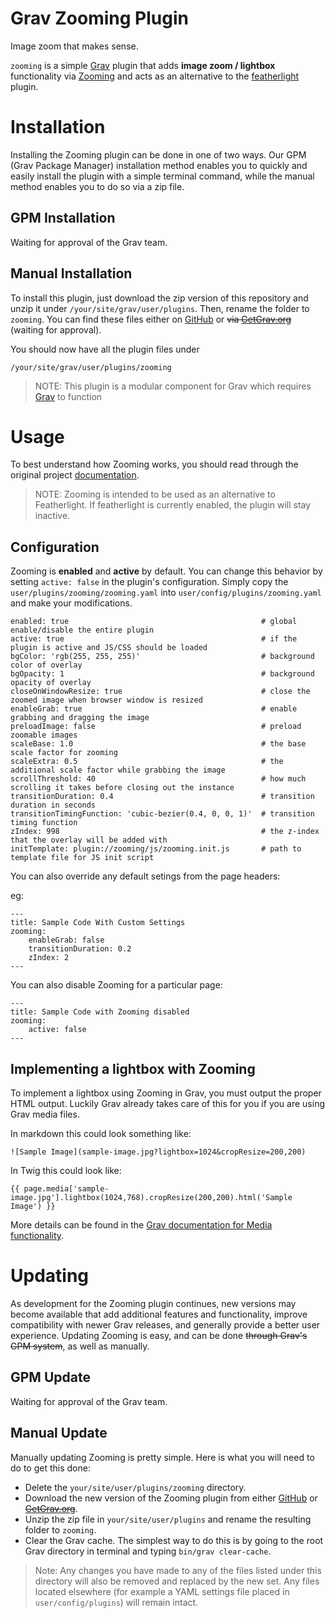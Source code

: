 # Grav Zooming Plugin

Image zoom that makes sense.

`zooming` is a simple [Grav](http://github.com/getgrav/grav) plugin that adds **image zoom / lightbox** functionality via [Zooming](https://github.com/kingdido999/zooming) and acts as an alternative to the [featherlight](https://github.com/getgrav/grav-plugin-featherlight) plugin.

# Installation

Installing the Zooming plugin can be done in one of two ways. Our GPM (Grav Package Manager) installation method enables you to quickly and easily install the plugin with a simple terminal command, while the manual method enables you to do so via a zip file.

## GPM Installation <!-- (Preferred) -->

Waiting for approval of the Grav team.

<!-- The simplest way to install this plugin is via the [Grav Package Manager (GPM)](http://learn.getgrav.org/advanced/grav-gpm) through your system's Terminal (also called the command line). From the root of your Grav install type:

    bin/gpm install zooming

This will install the Zooming plugin into your `/user/plugins` directory within Grav. Its files can be found under `/your/site/grav/user/plugins/zooming`. -->

## Manual Installation

To install this plugin, just download the zip version of this repository and unzip it under `/your/site/grav/user/plugins`. Then, rename the folder to `zooming`. You can find these files either on [GitHub](https://github.com/JulianSchoenbaechler/grav-plugin-zooming) or ~~via [GetGrav.org](http://getgrav.org/downloads/plugins#extras)~~ (waiting for approval).

You should now have all the plugin files under

    /your/site/grav/user/plugins/zooming

> NOTE: This plugin is a modular component for Grav which requires [Grav](http://github.com/getgrav/grav) to function

# Usage

To best understand how Zooming works, you should read through the original project [documentation](https://desmonding.me/zooming/docs/).

> NOTE: Zooming is intended to be used as an alternative to Featherlight. If featherlight is currently enabled, the plugin will stay inactive.

## Configuration

Zooming is **enabled** and **active** by default. You can change this behavior by setting `active: false` in the plugin's configuration. Simply copy the `user/plugins/zooming/zooming.yaml` into `user/config/plugins/zooming.yaml` and make your modifications.

```
enabled: true                                           # global enable/disable the entire plugin
active: true                                            # if the plugin is active and JS/CSS should be loaded
bgColor: 'rgb(255, 255, 255)'                           # background color of overlay
bgOpacity: 1                                            # background opacity of overlay
closeOnWindowResize: true                               # close the zoomed image when browser window is resized
enableGrab: true                                        # enable grabbing and dragging the image
preloadImage: false                                     # preload zoomable images
scaleBase: 1.0                                          # the base scale factor for zooming
scaleExtra: 0.5                                         # the additional scale factor while grabbing the image
scrollThreshold: 40                                     # how much scrolling it takes before closing out the instance
transitionDuration: 0.4                                 # transition duration in seconds
transitionTimingFunction: 'cubic-bezier(0.4, 0, 0, 1)'  # transition timing function
zIndex: 998                                             # the z-index that the overlay will be added with
initTemplate: plugin://zooming/js/zooming.init.js       # path to template file for JS init script
```

You can also override any default setings from the page headers:

eg:

    ---
    title: Sample Code With Custom Settings
    zooming:
        enableGrab: false
        transitionDuration: 0.2
        zIndex: 2
    ---


You can also disable Zooming for a particular page:

    ---
    title: Sample Code with Zooming disabled
    zooming:
        active: false
    ---

## Implementing a lightbox with Zooming

To implement a lightbox using Zooming in Grav, you must output the proper HTML output. Luckily Grav already takes care of this for you if you are using Grav media files.

In markdown this could look something like:

```
![Sample Image](sample-image.jpg?lightbox=1024&cropResize=200,200)
```

In Twig this could look like:

```
{{ page.media['sample-image.jpg'].lightbox(1024,768).cropResize(200,200).html('Sample Image') }}
```

More details can be found in the [Grav documentation for Media functionality](http://learn.getgrav.org/content/media).

# Updating

As development for the Zooming plugin continues, new versions may become available that add additional features and functionality, improve compatibility with newer Grav releases, and generally provide a better user experience. Updating Zooming is easy, and can be done ~~through Grav's GPM system~~, as well as manually.

## GPM Update<!-- (Preferred) -->

Waiting for approval of the Grav team.

<!-- The simplest way to update this plugin is via the [Grav Package Manager (GPM)](http://learn.getgrav.org/advanced/grav-gpm). You can do this by navigating to the root directory of your Grav install using your system's terminal (also called command line) and typing the following:

    bin/gpm update zooming

This command will check your Grav install to see if your Zooming plugin is due for an update. If a newer release is found, you will be asked whether or not you wish to update. To continue, type `y` and hit enter. The plugin will automatically update and clear Grav's cache. -->

## Manual Update

Manually updating Zooming is pretty simple. Here is what you will need to do to get this done:

* Delete the `your/site/user/plugins/zooming` directory.
* Download the new version of the Zooming plugin from either [GitHub](https://github.com/JulianSchoenbaechler/grav-plugin-zooming) or ~~[GetGrav.org](http://getgrav.org/downloads/plugins#extras)~~.
* Unzip the zip file in `your/site/user/plugins` and rename the resulting folder to `zooming`.
* Clear the Grav cache. The simplest way to do this is by going to the root Grav directory in terminal and typing `bin/grav clear-cache`.

> Note: Any changes you have made to any of the files listed under this directory will also be removed and replaced by the new set. Any files located elsewhere (for example a YAML settings file placed in `user/config/plugins`) will remain intact.

